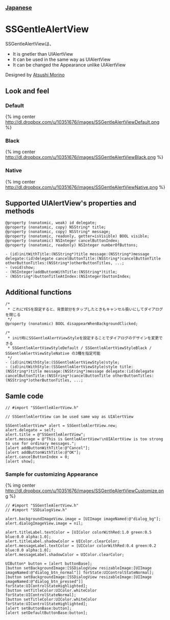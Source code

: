 <small aligin='right'>[Japanese](README.ja.md)</small>
-----
# SSGentleAlertView

SSGentleAlertViewは、

* It is gnetler than UIAlertView
* It can be used in the same way as UIAlertView
* It can be changed the Appearance unlike UIAlertView

Designed by [Atsushi Morino](https://twitter.com/limonomori)

## Look and feel

### Default

{% img center http://dl.dropbox.com/u/10351676/images/SSGentleAlertViewDefault.png %}

### Black

{% img center http://dl.dropbox.com/u/10351676/images/SSGentleAlertViewBlack.png %}

### Native

{% img center http://dl.dropbox.com/u/10351676/images/SSGentleAlertViewNative.png %}

## Supported UIAlertView's properties and methods

``` objc
@property (nonatomic, weak) id delegate;
@property (nonatomic, copy) NSString* title;
@property (nonatomic, copy) NSString* message;
@property (nonatomic, readonly, getter=isVisible) BOOL visible;
@property (nonatomic) NSInteger cancelButtonIndex;
@property (nonatomic, readonly) NSInteger numberOfButtons;

- (id)initWithTitle:(NSString*)title message:(NSString*)message delegate:(id)delegate cancelButtonTitle:(NSString*)cancelButtonTitle otherButtonTitles:(NSString*)otherButtonTitles, ...;
- (void)show;
- (NSInteger)addButtonWithTitle:(NSString*)title;
- (NSString*)buttonTitleAtIndex:(NSInteger)buttonIndex;
```

## Additional functions

``` objc
/*
 * これにYESを設定すると、背景部分をタップしたときもキャンセル扱いにしてダイアログを閉じる
 */
@property (nonatomic) BOOL disappearWhenBackgroundClicked;

/*
 * init時にSSGentleAlertViewStyleを設定することでダイアログのデザインを変更できる
 * SSGentleAlertViewStyleDefault / SSGentleAlertViewStyleBlack / SSGentleAlertViewStyleNative の3種を指定可能
 */
- (id)initWithStyle:(SSGentleAlertViewStyle)style;
- (id)initWithStyle:(SSGentleAlertViewStyle)style title:(NSString*)title message:(NSString*)message delegate:(id)delegate cancelButtonTitle:(NSString*)cancelButtonTitle otherButtonTitles:(NSString*)otherButtonTitles, ...;
```

## Samle code

``` objc
// #import "SSGentleAlertView.h"

// SSGentleAlertView can be used same way as UIAlertView

SSGentleAlertView* alert = SSGentleAlertView.new;
alert.delegate = self;
alert.title = @"SSGentleAlertView";
alert.message = @"This is GentleAlertView!\nUIAlertView is too strong to use for ordinary messages.";
[alert addButtonWithTitle:@"Cancel"];
[alert addButtonWithTitle:@"OK"];
alert.cancelButtonIndex = 0;
[alert show];
```

### Sample for customizing Appearance

{% img center http://dl.dropbox.com/u/10351676/images/SSGentleAlertViewCustomize.png %}

``` objc
// #import "SSGentleAlertView.h"
// #import "SSDialogView.h"

alert.backgroundImageView.image = [UIImage imageNamed:@"dialog_bg"];
alert.dialogImageView.image = nil;

alert.titleLabel.textColor = [UIColor colorWithRed:1.0 green:0.5 blue:0.0 alpha:1.0];
alert.titleLabel.shadowColor = UIColor.clearColor;
alert.messageLabel.textColor = [UIColor colorWithRed:0.4 green:0.2 blue:0.0 alpha:1.0];
alert.messageLabel.shadowColor = UIColor.clearColor;

UIButton* button = [alert buttonBase];
[button setBackgroundImage:[SSDialogView resizableImage:[UIImage imageNamed:@"dialog_btn_normal"]] forState:UIControlStateNormal];
[button setBackgroundImage:[SSDialogView resizableImage:[UIImage imageNamed:@"dialog_btn_pressed"]] forState:UIControlStateHighlighted];
[button setTitleColor:UIColor.whiteColor forState:UIControlStateNormal];
[button setTitleColor:UIColor.whiteColor forState:UIControlStateHighlighted];
[alert setButtonBase:button];
[alert setDefaultButtonBase:button];
```
